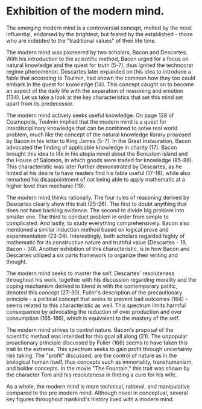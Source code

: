 # Exhibition of the modern mind.

The emerging modern mind is a controversial concept, molted by the most influential, endorsed by the brightest, but feared by the established - those who are indebted to the "traditional values" of their life time.

The modern mind was pioneered by two scholars, Bacon and Descartes. With his introduction to the scientific method, Bacon urged for a focus on natural knowledge and the quest for truth (5-7), thus ignited the technocrat regime phenomenon. Descartes later expanded on this idea to introduce a fable that according to Toulmin, had shown the common how they too could embark in the quest for knowledge (14). This concept caught on to become an aspect of the daily life with the separation of reasoning and emotion (134). Let us take a look at the key characteristics that set this mind set apart from its predecessor.

The modern mind actively seeks useful knowledge. On page 128 of Cosmopolis, Toulmin implied that the modern mind is a quest for interdisciplinary knowledge that can be combined to solve real world problem, much like the concept of the natural knowledge library proposed by Bacon in his letter to King James (5-7). In the Great Instauration, Bacon advocated the finding of applicable knowledge in charity (17). Bacon brought this idea to life in his utopia novel about the Bensalem island and the House of Salomon, in which goods were traded for knowledge (85-86). This characteristic was later further demonstrated by Descartes, as he hinted at his desire to have readers find his fable useful (17-18), while also remarked his disappointment of not being able to apply mathematic at a higher level than mechanic (19).

The modern mind thinks rationally. The four rules of reasoning derived by Descartes clearly show this trait (25-26). The first to doubt anything that does not have backing evidence. The second to divide big problem into smaller one. The third to conduct problem in order from simple to complicated. And lastly, to study everything comprehensively. Bacon also mentioned a similar induction method based on logical prove and experimentation (23-24). Interestingly, both scholars regarded highly of mathematic for its constructive nature and truthful value (Descartes - 19, Bacon - 30). Another exhibition of this characteristic, is in how Bacon and Descartes utilized a six parts framework to organize their writing and thought.

The modern mind seeks to master the self. Descartes' resoluteness throughout his work, together with his discussion regarding morality and the coping mechanism derived to blend in with the contemporary politic, denoted this concept (27-30). Fuller's description of the precautionary principle - a political concept that seeks to prevent bad outcomes (164) - seems related to this characteristic as well. This spectrum limits harmful consequence by advocating the reduction of over production and over consumption (165-166), which is equivalent to the mastery of the self.

The modern mind strives to control nature. Bacon's proposal of the scientific method was intended for this goal all along (21). The unpopular proactionary principle discussed by Fuller (166) seems to have taken this trait to the extreme. This spectrum seeks to gain profit through uncertainty risk taking. The "profit" discussed, are the control of nature as in the biological human itself, thus concepts such as immortality, transhumanism, and bolder concepts. In the movie "The Fountain," this trait was shown by the character Tom and his resoluteness in finding a cure for his wife.

As a whole, the modern mind is more technical, rational, and manipulative compared to the pre modern mind. Although novel in conceptual, several key figures throughout mankind's history lived with a modern mind.
